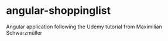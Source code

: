 # angular-shoppinglist
Angular application following the Udemy tutorial from Maximilian Schwarzmüller
